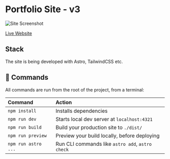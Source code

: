 # Portfolio Site - v3

![Site Screenshot](https://github.com/tam11a/v3.tam11a.dev/blob/master/public/og.jpg)

[Live Website](https://v3.tam11a.dev/)

## Stack

The site is being developed with Astro, TailwindCSS etc.

## 🧞 Commands

All commands are run from the root of the project, from a terminal:

| Command             | Action                                           |
| :------------------ | :----------------------------------------------- |
| `npm install`       | Installs dependencies                            |
| `npm run dev`       | Starts local dev server at `localhost:4321`      |
| `npm run build`     | Build your production site to `./dist/`          |
| `npm run preview`   | Preview your build locally, before deploying     |
| `npm run astro ...` | Run CLI commands like `astro add`, `astro check` |
